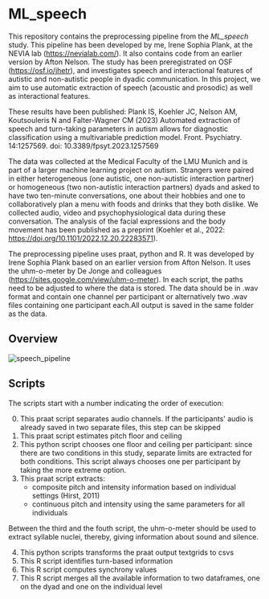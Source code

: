 # ML_speech

This repository contains the preprocessing pipeline from the *ML_speech* study. This pipeline has been developed by me, Irene Sophia Plank, at the NEVIA lab (https://nevialab.com/). It also contains code from an earlier version by Afton Nelson. The study has been preregistrated on OSF (https://osf.io/jhetr), and investigates speech and interactional features of autistic and non-autistic people in dyadic communication. In this project, we aim to use automatic extraction of speech (acoustic and prosodic) as well as interactional features.

These results have been published: 
Plank IS, Koehler JC, Nelson AM, Koutsouleris N and Falter-Wagner CM (2023) Automated extraction of speech and turn-taking parameters in autism allows for diagnostic classification using a multivariable prediction model. Front. Psychiatry. 14:1257569. doi: 10.3389/fpsyt.2023.1257569

The data was collected at the Medical Faculty of the LMU Munich and is part of a larger machine learning project on autism. Strangers were paired in either heterogeneous (one autistic, one non-autistic interaction partner) or homogeneous (two non-autistic interaction partners) dyads and asked to have two ten-minute conversations, one about their hobbies and one to collaboratively plan a menu with foods and drinks that they both dislike. We collected audio, video and psychophysiological data during these conversation. The analysis of the facial expressions and the body movement has been published as a preprint (Koehler et al., 2022: https://doi.org/10.1101/2022.12.20.22283571).

The preprocessing pipeline uses praat, python and R. It was developed by Irene Sophia Plank based on an earlier version from Afton Nelson. It uses the uhm-o-meter by De Jonge and colleagues (https://sites.google.com/view/uhm-o-meter). In each script, the paths need to be adjusted to where the data is stored. The data should be in .wav format and contain one channel per participant or alternatively two .wav files containing one participant each.All output is saved in the same folder as the data. 

## Overview
![speech_pipeline](https://user-images.githubusercontent.com/40594634/214036786-319e1aea-abe2-4e58-b33f-9e32c91d1447.PNG)


## Scripts

The scripts start with a number indicating the order of execution:

0. This praat script separates audio channels. If the participants' audio is already saved in two separate files, this step can be skipped
1. This praat script estimates pitch floor and ceiling
2. This python script chooses one floor and ceiling per participant: since there are two conditions in this study, separate limits are extracted for both conditions. This script always chooses one per participant by taking the more extreme option.
3. This praat script extracts:
	- composite pitch and intensity information based on individual settings (Hirst, 2011)
	- continuous pitch and intensity using the same parameters for all individuals
  
Between the third and the fouth script, the uhm-o-meter should be used to extract syllable nuclei, thereby, giving information about sound and silence.

4. This python scripts transforms the praat output textgrids to csvs
5. This R script identifies turn-based information
6. This R script computes synchrony values
7. This R script merges all the available information to two dataframes, one on the dyad and one on the individual level

